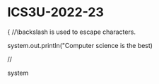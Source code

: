 # ICS3U-2022-23
{
    //\backslash is used to escape characters.

system.out.println("Computer science is the best)

//

system